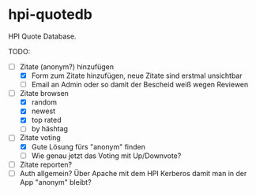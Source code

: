 # hpi-quotedb

HPI Quote Database.

TODO:

- [ ] Zitate (anonym?) hinzufügen
  - [x] Form zum Zitate hinzufügen, neue Zitate sind erstmal unsichtbar
  - [ ] Email an Admin oder so damit der Bescheid weiß wegen Reviewen
- [ ] Zitate browsen
  - [x] random
  - [x] newest
  - [x] top rated
  - [ ] by häshtag
- [ ] Zitate voting
  - [x] Gute Lösung fürs "anonym" finden
  - [ ] Wie genau jetzt das Voting mit Up/Downvote?
- [ ] Zitate reporten?
- [ ] Auth allgemein? Über Apache mit dem HPI Kerberos damit man in der App "anonym" bleibt?
